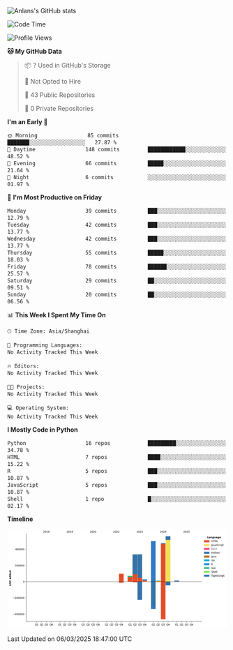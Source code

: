 <!-- ![Anlans's GitHub stats](https://github-readme-stats.vercel.app/api?username=Anlans) -->
![Anlans's GitHub stats](https://github-readme-stats.vercel.app/api?username=Anlans&rank_icon=github)

<!--START_SECTION:waka-->
![Code Time](http://img.shields.io/badge/Code%20Time-0%20secs-blue)

![Profile Views](http://img.shields.io/badge/Profile%20Views-0-blue)

**🐱 My GitHub Data** 

> 📦 ? Used in GitHub's Storage 
 > 
> 🚫 Not Opted to Hire
 > 
> 📜 43 Public Repositories 
 > 
> 🔑 0 Private Repositories 
 > 
**I'm an Early 🐤** 

```text
🌞 Morning                85 commits          ███████░░░░░░░░░░░░░░░░░░   27.87 % 
🌆 Daytime                148 commits         ████████████░░░░░░░░░░░░░   48.52 % 
🌃 Evening                66 commits          █████░░░░░░░░░░░░░░░░░░░░   21.64 % 
🌙 Night                  6 commits           ░░░░░░░░░░░░░░░░░░░░░░░░░   01.97 % 
```
📅 **I'm Most Productive on Friday** 

```text
Monday                   39 commits          ███░░░░░░░░░░░░░░░░░░░░░░   12.79 % 
Tuesday                  42 commits          ███░░░░░░░░░░░░░░░░░░░░░░   13.77 % 
Wednesday                42 commits          ███░░░░░░░░░░░░░░░░░░░░░░   13.77 % 
Thursday                 55 commits          █████░░░░░░░░░░░░░░░░░░░░   18.03 % 
Friday                   78 commits          ██████░░░░░░░░░░░░░░░░░░░   25.57 % 
Saturday                 29 commits          ██░░░░░░░░░░░░░░░░░░░░░░░   09.51 % 
Sunday                   20 commits          ██░░░░░░░░░░░░░░░░░░░░░░░   06.56 % 
```


📊 **This Week I Spent My Time On** 

```text
🕑︎ Time Zone: Asia/Shanghai

💬 Programming Languages: 
No Activity Tracked This Week

🔥 Editors: 
No Activity Tracked This Week

🐱‍💻 Projects: 
No Activity Tracked This Week

💻 Operating System: 
No Activity Tracked This Week
```

**I Mostly Code in Python** 

```text
Python                   16 repos            █████████░░░░░░░░░░░░░░░░   34.78 % 
HTML                     7 repos             ████░░░░░░░░░░░░░░░░░░░░░   15.22 % 
R                        5 repos             ███░░░░░░░░░░░░░░░░░░░░░░   10.87 % 
JavaScript               5 repos             ███░░░░░░░░░░░░░░░░░░░░░░   10.87 % 
Shell                    1 repo              █░░░░░░░░░░░░░░░░░░░░░░░░   02.17 % 
```



**Timeline**

![Lines of Code chart](https://raw.githubusercontent.com/Anlans/Anlans/main/assets/bar_graph.png)


 Last Updated on 06/03/2025 18:47:00 UTC
<!--END_SECTION:waka-->

